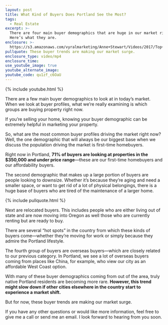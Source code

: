 ```yaml
---
layout: post
title: What Kind of Buyers Does Portland See the Most?
tags:
  - Real Estate
excerpt: >-
  There are four main buyer demographics that are huge in our market right now.
  Here’s what they are.
enclosure: >-
  https://s3.amazonaws.com/vyralmarketing/Anne+Stewart/Videos/2017/Top+3+Buyer+Demographics+-+Oregon+Real+Estate+Agent.mp4
pullquote: These buyer trends are making our market surge.
enclosure_type: video/mp4
enclosure_time:
use_youtube_image: true
youtube_alternate_image:
youtube_code: qu1zf_c6OaU
---
```



{% include youtube.html %}

There are a few main buyer demographics to look at in today’s market. When we look at buyer profiles, what we’re really examining is which groups are buying property right now.

If you’re selling your home, knowing your buyer demographic can be extremely helpful in marketing your property.

So, what are the most common buyer profiles driving the market right now? Well, the one demographic that will always be our biggest base when we discuss the population driving the market is first-time homebuyers.

Right now in Portland, **71% of buyers are looking at properties in the $350,000 and under price range**—these are our first-time homebuyers and our affordability buyers.

The second demographic that makes up a large portion of buyers are people looking to downsize. Whether it’s because they’re aging and need a smaller space, or want to get rid of a lot of physical belongings, there is a huge base of buyers who are tired of the maintenance of a larger home.

{% include pullquote.html %}

Next are relocated buyers. This includes people who are either living out of state and are now moving into Oregon as well those who are currently renting but are ready to buy.

There are several “hot spots” in the country from which these kinds of buyers come—whether they’re moving for work or simply because they admire the Portland lifestyle.

The fourth group of buyers are overseas buyers—which are closely related to our previous category. In Portland, we see a lot of overseas buyers coming from places like China, for example, who view our city as an affordable West Coast option.

With many of these buyer demographics coming from out of the area, truly native Portland residents are becoming more rare. **However, this trend might slow down if other cities elsewhere in the country start to experience a market shift.**

But for now, these buyer trends are making our market surge.

If you have any other questions or would like more information, feel free to give me a call or send me an email. I look forward to hearing from you soon.